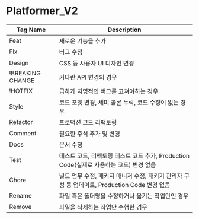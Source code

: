 # Platformer_V2

|Tag Name|Description|
|---|---|
|Feat| 새로운 기능을 추가|
|Fix| 버그 수정|
|Design| CSS 등 사용자 UI 디자인 변경|
|!BREAKING CHANGE| 커다란 API 변경의 경우|
|!HOTFIX| 급하게 치명적인 버그를 고쳐야하는 경우|
|Style| 코드 포맷 변경, 세미 콜론 누락, 코드 수정이 없는 경우|
|Refactor| 프로덕션 코드 리팩토링|
|Comment| 필요한 주석 추가 및 변경|
|Docs| 문서 수정|
|Test| 테스트 코드, 리펙토링 테스트 코드 추가, Production Code(실제로 사용하는 코드) 변경 없음|
|Chore| 빌드 업무 수정, 패키지 매니저 수정, 패키지 관리자 구성 등 업데이트, Production Code 변경 없음|
|Rename| 파일 혹은 폴더명을 수정하거나 옮기는 작업만인 경우|
|Remove| 파일을 삭제하는 작업만 수행한 경우|
